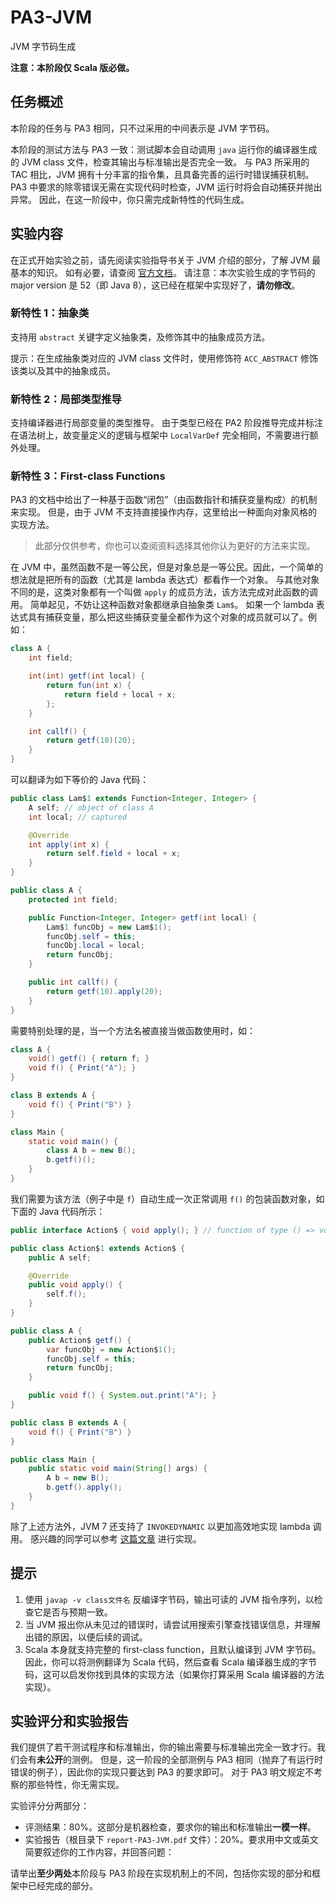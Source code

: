 # PA3-JVM

JVM 字节码生成

**注意：本阶段仅 Scala 版必做。**

## 任务概述

本阶段的任务与 PA3 相同，只不过采用的中间表示是 JVM 字节码。

本阶段的测试方法与 PA3 一致：测试脚本会自动调用 `java` 运行你的编译器生成的 JVM class 文件，检查其输出与标准输出是否完全一致。
与 PA3 所采用的 TAC 相比，JVM 拥有十分丰富的指令集，且具备完善的运行时错误捕获机制。
PA3 中要求的除零错误无需在实现代码时检查，JVM 运行时将会自动捕获并抛出异常。
因此，在这一阶段中，你只需完成新特性的代码生成。

## 实验内容

在正式开始实验之前，请先阅读实验指导书关于 JVM 介绍的部分，了解 JVM 最基本的知识。
如有必要，请查阅 [官方文档](https://docs.oracle.com/javase/specs/jvms/se8/html/)。
请注意：本次实验生成的字节码的 major version 是 52（即 Java 8），这已经在框架中实现好了，**请勿修改**。

### 新特性 1：抽象类

支持用 `abstract` 关键字定义抽象类，及修饰其中的抽象成员方法。

提示：在生成抽象类对应的 JVM class 文件时，使用修饰符 `ACC_ABSTRACT` 修饰该类以及其中的抽象成员。

### 新特性 2：局部类型推导

支持编译器进行局部变量的类型推导。
由于类型已经在 PA2 阶段推导完成并标注在语法树上，故变量定义的逻辑与框架中 `LocalVarDef` 完全相同，不需要进行额外处理。

### 新特性 3：First-class Functions

PA3 的文档中给出了一种基于函数“闭包”（由函数指针和捕获变量构成）的机制来实现。
但是，由于 JVM 不支持直接操作内存，这里给出一种面向对象风格的实现方法。

> 此部分仅供参考，你也可以查阅资料选择其他你认为更好的方法来实现。

在 JVM 中，虽然函数不是一等公民，但是对象总是一等公民。因此，一个简单的想法就是把所有的函数（尤其是 lambda 表达式）都看作一个对象。
与其他对象不同的是，这类对象都有一个叫做 `apply` 的成员方法，该方法完成对此函数的调用。
简单起见，不妨让这种函数对象都继承自抽象类 `Lam$`。
如果一个 lambda 表达式具有捕获变量，那么把这些捕获变量全都作为这个对象的成员就可以了。例如：

```java
class A {
    int field;

    int(int) getf(int local) {
        return fun(int x) {
            return field + local + x;
        };
    }

    int callf() {
        return getf(10)(20);
    }
}
```

可以翻译为如下等价的 Java 代码：

```java
public class Lam$1 extends Function<Integer, Integer> {
    A self; // object of class A
    int local; // captured

    @Override
    int apply(int x) {
        return self.field + local + x;
    }
}

public class A {
    protected int field;

    public Function<Integer, Integer> getf(int local) {
        Lam$1 funcObj = new Lam$1();
        funcObj.self = this;
        funcObj.local = local;
        return funcObj;
    }

    public int callf() {
        return getf(10).apply(20);
    }
}
```

需要特别处理的是，当一个方法名被直接当做函数使用时，如：

```java
class A {
    void() getf() { return f; }
    void f() { Print("A"); }
}

class B extends A {
    void f() { Print("B") }
}

class Main {
    static void main() {
        class A b = new B();
        b.getf()();
    }
}
```

我们需要为该方法（例子中是 `f`）自动生成一次正常调用 `f()` 的包装函数对象，如下面的 Java 代码所示：

```java
public interface Action$ { void apply(); } // function of type () => void

public class Action$1 extends Action$ {
    public A self;

    @Override
    public void apply() {
        self.f();
    }
}

public class A {
    public Action$ getf() {
        var funcObj = new Action$1();
        funcObj.self = this;
        return funcObj;
    }

    public void f() { System.out.print("A"); }
}

public class B extends A {
    void f() { Print("B") }
}

public class Main {
    public static void main(String[] args) {
        A b = new B();
        b.getf().apply();
    }
}
```

除了上述方法外，JVM 7 还支持了 `INVOKEDYNAMIC` 以更加高效地实现 lambda 调用。
感兴趣的同学可以参考 [这篇文章](https://www.infoq.com/articles/Java-8-Lambdas-A-Peek-Under-the-Hood/) 进行实现。

## 提示

1. 使用 `javap -v class文件名` 反编译字节码，输出可读的 JVM 指令序列，以检查它是否与预期一致。
2. 当 JVM 报出你从未见过的错误时，请尝试用搜索引擎查找错误信息，并理解出错的原因，以便后续的调试。
3. Scala 本身就支持完整的 first-class function，且默认编译到 JVM 字节码。
因此，你可以将测例翻译为 Scala 代码，然后查看 Scala 编译器生成的字节码，这可以启发你找到具体的实现方法（如果你打算采用 Scala 编译器的方法实现）。

## 实验评分和实验报告

我们提供了若干测试程序和标准输出，你的输出需要与标准输出完全一致才行。我们会有**未公开**的测例。
但是，这一阶段的全部测例与 PA3 相同（抛弃了有运行时错误的例子），因此你的实现只要达到 PA3 的要求即可。
对于 PA3 明文规定不考察的那些特性，你无需实现。

实验评分分两部分：

- 评测结果：80%。这部分是机器检查，要求你的输出和标准输出**一模一样**。
- 实验报告（根目录下 `report-PA3-JVM.pdf` 文件）：20%。要求用中文或英文简要叙述你的工作内容，并回答问题：

请举出**至少两处**本阶段与 PA3 阶段在实现机制上的不同，包括你实现的部分和框架中已经完成的部分。
